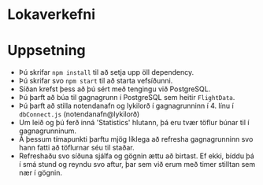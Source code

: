 # Lokaverkefni

# Uppsetning

* Þú skrifar `npm install` til að setja upp öll dependency.
* Þú skrifar svo `npm start` til að starta vefsíðunni.
* Síðan krefst þess að þú sért með tengingu við PostgreSQL.
* Þú þarft að búa til gagnagrunn í PostgreSQL sem heitir `FlightData`.
* Þú þarft að stilla notendanafn og lykilorð í gagnagrunninn í 4. línu í `dbConnect.js` (notendanafn@lykilorð)
* Um leið og þú ferð inná 'Statistics' hlutann, þá eru tvær töflur búnar til í gagnagrunninum.
* Á þessum tímapunkti þarftu mjög líklega að refresha gagnagrunninn svo hann fatti að töflurnar séu til staðar.
* Refreshaðu svo síðuna sjálfa og gögnin ættu að birtast. Ef ekki, bíddu þá í smá stund og reyndu svo aftur, þar sem við erum með timer stilltan sem nær í gögnin.
